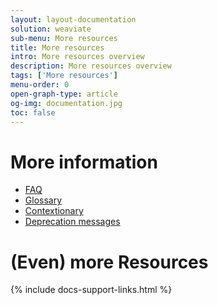 ```yaml
---
layout: layout-documentation
solution: weaviate
sub-menu: More resources
title: More resources
intro: More resources overview
description: More resources overview
tags: ['More resources']
menu-order: 0
open-graph-type: article
og-img: documentation.jpg
toc: false
---
```


# More information

- [FAQ](faq.html)
- [Glossary](glossary.html)
- [Contextionary](contextionary.html)
- [Deprecation messages](deprecation-messages.html)

# (Even) more Resources

{% include docs-support-links.html %}